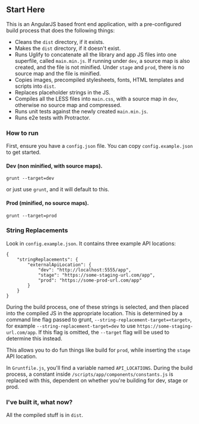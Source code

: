 ## Start Here

This is an AngularJS based front end application, with a pre-configured build process that does the following things:

* Cleans the `dist` directory, if it exists.
* Makes the `dist` directory, if it doesn't exist.
* Runs Uglify to concatenate all the library and app JS files into one superfile, called `main.min.js`. If running under `dev`, a source map is also created, and the file is not minified. Under `stage` and `prod`, there is no source map and the file is minified.
* Copies images, precompiled stylesheets, fonts, HTML templates and scripts into `dist`.
* Replaces placeholder strings in the JS.
* Compiles all the LESS files into `main.css`, with a source map in `dev`, otherwise no source map and compressed.
* Runs unit tests against the newly created `main.min.js`.
* Runs e2e tests with Protractor.

### How to run

First, ensure you have a `config.json` file. You can copy `config.example.json` to get started.

#### Dev (non minified, with source maps).

    grunt --target=dev
    
or just use `grunt`, and it will default to this.
   
#### Prod (minified, no source maps).

    grunt --target=prod
    
### String Replacements

Look in `config.example.json`. It contains three example API locations:

    {
        "stringReplacements": {
            "externalApiLocation": {
                "dev": "http://localhost:5555/app",
                "stage": "https://some-staging-url.com/app",
                "prod": "https://some-prod-url.com/app"
            }
        }
    }
    
During the build process, one of these strings is selected, and then placed into the compiled JS in the appropriate location.
This is determined by a command line flag passed to grunt, `--string-replacement-target=<target>`, for example
`--string-replacement-target=dev` to use `https://some-staging-url.com/app`. If this flag is omitted,
the `--target` flag will be used to determine this instead.

This allows you to do fun things like build for `prod`, while inserting the `stage` API location.
    
In `Gruntfile.js`, you'll find a variable named `API_LOCATIONS`. During the build process, a constant inside `/scripts/app/components/constants.js` is replaced with this, dependent on whether you're building for dev, stage or prod.

### I've built it, what now?

All the compiled stuff is in `dist`.